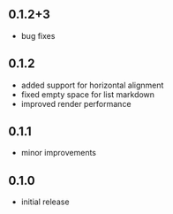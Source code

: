 ## 0.1.2+3
* bug fixes

## 0.1.2
* added support for horizontal alignment
* fixed empty space for list markdown
* improved render performance

## 0.1.1
* minor improvements

## 0.1.0
* initial release